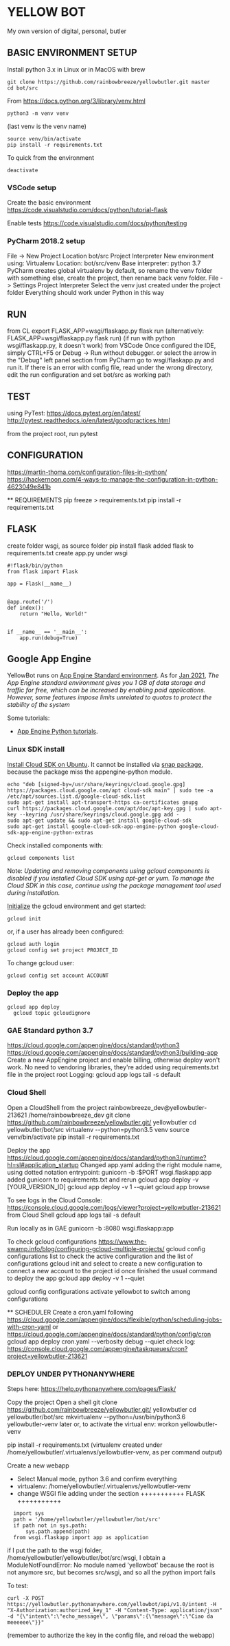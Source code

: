 # YELLOW BOT
My own version of digital, personal, butler


## BASIC ENVIRONMENT SETUP

Install python 3.x in Linux or in MacOS with brew
```
git clone https://github.com/rainbowbreeze/yellowbutler.git master
cd bot/src
```

From https://docs.python.org/3/library/venv.html
```
python3 -m venv venv
```
(last venv is the venv name)

```
source venv/bin/activate
pip install -r requirements.txt
```

To quick from the environment
```
deactivate
```


### VSCode setup
Create the basic environment
https://code.visualstudio.com/docs/python/tutorial-flask

Enable tests
https://code.visualstudio.com/docs/python/testing


### PyCharm 2018.2 setup
File -> New Project
  Location bot/src
  Project Interpreter
    New environment using: Virtualenv
    Location: bot/src/venv
    Base interpreter: python 3.7
PyCharm creates global virtualenv by default, so rename the venv folder with something else, create the project, then rename back venv folder.
File -> Settings
  Project Interpreter
    Select the venv just created under the project folder
Everything should work under Python in this way



## RUN

from CL
  export FLASK_APP=wsgi/flaskapp.py
  flask run
  (alternatively: FLASK_APP=wsgi/flaskapp.py flask run)
  (if run with python wsgi/flaskapp.py, it doesn't work)
from VSCode
  Once configured the IDE, simply CTRL+F5 or Debug -> Run without debugger. or select the arrow in the "Debug" left panel section
from PyCharm
  go to wsgi/flaskapp.py and run it. If there is an error with config file, read under the wrong directory, edit the run configuration and set bot/src as working path



## TEST
using PyTest: https://docs.pytest.org/en/latest/
http://pytest.readthedocs.io/en/latest/goodpractices.html

from the project root, run pytest



## CONFIGURATION
https://martin-thoma.com/configuration-files-in-python/
https://hackernoon.com/4-ways-to-manage-the-configuration-in-python-4623049e841b


** REQUIREMENTS
pip freeze > requirements.txt
pip install -r requirements.txt


## FLASK
create folder wsgi, as source folder
pip install flask
added flask to requirements.txt
create app.py under wsgi
```
#!flask/bin/python
from flask import Flask

app = Flask(__name__)


@app.route('/')
def index():
    return "Hello, World!"


if __name__ == '__main__':
    app.run(debug=True)
```



## Google App Engine

YellowBot runs on [App Engine Standard environment](https://cloud.google.com/appengine/docs/the-appengine-environments). As for [Jan 2021](https://cloud.google.com/appengine/quotas), _The App Engine standard environment gives you 1 GB of data storage and traffic for free, which can be increased by enabling paid applications. However, some features impose limits unrelated to quotas to protect the stability of the system_

Some tutorials:
- [App Engine Python tutorials](https://cloud.google.com/appengine/docs/standard/python3).


### Linux SDK install
[Install Cloud SDK on Ubuntu](https://cloud.google.com/sdk/docs/quickstart#deb). It cannot be installed via [snap package](https://cloud.google.com/sdk/docs/downloads-snap), because the package miss the appengine-python module.
```
echo "deb [signed-by=/usr/share/keyrings/cloud.google.gpg] https://packages.cloud.google.com/apt cloud-sdk main" | sudo tee -a /etc/apt/sources.list.d/google-cloud-sdk.list
sudo apt-get install apt-transport-https ca-certificates gnupg
curl https://packages.cloud.google.com/apt/doc/apt-key.gpg | sudo apt-key --keyring /usr/share/keyrings/cloud.google.gpg add -
sudo apt-get update && sudo apt-get install google-cloud-sdk
sudo apt-get install google-cloud-sdk-app-engine-python google-cloud-sdk-app-engine-python-extras
```

Check installed components with:
```
gcloud components list
```

Note: _Updating and removing components using gcloud components is disabled if you installed Cloud SDK using apt-get or yum. To manage the Cloud SDK in this case, continue using the package management tool used during installation._

[Initialize](https://cloud.google.com/sdk/docs/initializing) the gcloud environment and get started:
```
gcloud init
```
or, if a user has already been configured:
```
gcloud auth login
gcloud config set project PROJECT_ID
```

To change gcloud user:
```
gcloud config set account ACCOUNT
```

### Deploy the app
```
gcloud app deploy
  gcloud topic gcloudignore
```

### GAE Standard python 3.7
https://cloud.google.com/appengine/docs/standard/python3
https://cloud.google.com/appengine/docs/standard/python3/building-app
Create a new AppEngine project and enable billing, otherwise deploy won't work.
No need to vendoring libraries, they're added using requirements.txt file in the project root
Logging: gcloud app logs tail -s default


### Cloud Shell
 Open a CloudShell from the project
   rainbowbreeze_dev@yellowbutler-213621
   /home/rainbowbreeze_dev
 git clone https://github.com/rainbowbreeze/yellowbutler.git/ yellowbutler
 cd yellowbutler/bot/src
 virtualenv --python=python3.5 venv
 source venv/bin/activate
 pip install -r requirements.txt
 
Deploy the app
  https://cloud.google.com/appengine/docs/standard/python3/runtime?hl=sl#application_startup
  Changed app.yaml adding the right module name, using dotted notation
    entrypoint: gunicorn -b :$PORT wsgi.flaskapp:app
    added gunicorn to requirements.txt and rerun 
  gcloud app deploy -v [YOUR_VERSION_ID]
  gcloud app deploy -v 1 --quiet
  gcloud app browse

To see logs in the Cloud Console:
https://console.cloud.google.com/logs/viewer?project=yellowbutler-213621
from Cloud Shell
gcloud app logs tail -s default 

Run locally as in GAE
gunicorn -b :8080 wsgi.flaskapp:app



To check gcloud configurations
https://www.the-swamp.info/blog/configuring-gcloud-multiple-projects/
gcloud config configurations list
 to check the active configuration and the list of configurations
gcloud init
 and select to create a new configuration to connect a new account to the project id
once finished the usual command to deploy the app
gcloud app deploy -v 1 --quiet

gcloud config configurations activate yellowbot
 to switch among configurations


** SCHEDULER
Create a cron.yaml following
https://cloud.google.com/appengine/docs/flexible/python/scheduling-jobs-with-cron-yaml
or
https://cloud.google.com/appengine/docs/standard/python/config/cron
gcloud app deploy cron.yaml --verbosity debug --quiet
check log: https://console.cloud.google.com/appengine/taskqueues/cron?project=yellowbutler-213621
 


### DEPLOY UNDER PYTHONANYWHERE

Steps here: https://help.pythonanywhere.com/pages/Flask/

Copy the project
 Open a shell
 git clone https://github.com/rainbowbreeze/yellowbutler.git/ yellowbutler
 cd yellowbutler/bot/src
 mkvirtualenv --python=/usr/bin/python3.6 yellowbutler-venv
  later or, to activate the virtual env: workon yellowbutler-venv

 pip install -r requirements.txt
 (virtualenv created under /home/yellowbutler/.virtualenvs/yellowbutler-venv, as per command output)
 
Create a new webapp
- Select Manual mode, python 3.6 and confirm everything
- virtualenv:  /home/yellowbutler/.virtualenvs/yellowbutler-venv
- change WSGI file adding under the section +++++++++++ FLASK +++++++++++
```
  import sys
  path = '/home/yellowbutler/yellowbutler/bot/src'
  if path not in sys.path:
      sys.path.append(path)
  from wsgi.flaskapp import app as application
```

if I put the path to the wsgi folder, /home/yellowbutler/yellowbutler/bot/src/wsgi, I obtain a
 ModuleNotFoundError: No module named 'yellowbot'
because the root is not anymore src, but becomes src/wsgi, and so all the python import fails


To test:
```
curl -X POST https://yellowbutler.pythonanywhere.com/yellowbot/api/v1.0/intent -H "X-Authorization:authorized_key_1" -H "Content-Type: application/json" -d "{\"intent\":\"echo_message\", \"params\":{\"message\":\"Ciao da meeeeee\"}}"
```
(remember to authorize the key in the config file, and reload the webapp)
